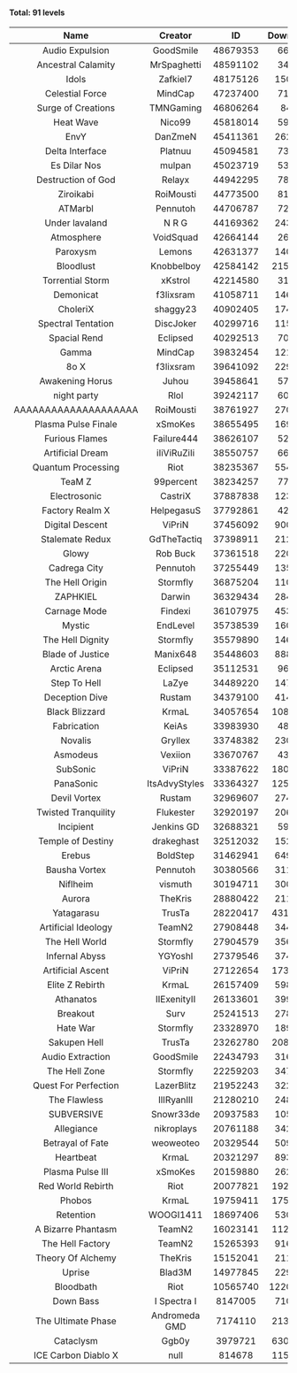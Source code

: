 #### Total: 91 levels

| Name | Creator | ID | Downloads | Likes |
|:---:|:---:|:---:|:---:|:---:|
| Audio Expulsion | GoodSmile | 48679353 | 66077 | 5871
| Ancestral Calamity | MrSpaghetti | 48591102 | 34853 | 3404
| Idols | Zafkiel7 | 48175126 | 150546 | 19063
| Celestial Force  | MindCap | 47237400 | 71084 | 6620
| Surge of Creations | TMNGaming | 46806264 | 8414 | 937
| Heat Wave | Nico99 | 45818014 | 59682 | 5843
| EnvY | DanZmeN | 45411361 | 262379 | 23540
| Delta Interface | Platnuu | 45094581 | 73964 | 7361
| Es Dilar Nos | mulpan | 45023719 | 53467 | 4817
| Destruction of God | Relayx | 44942295 | 78485 | 7812
| Ziroikabi | RoiMousti | 44773500 | 81035 | 6860
| ATMarbl | Pennutoh | 44706787 | 72447 | 6623
| Under lavaland | N R G | 44169362 | 243416 | 22157
| Atmosphere | VoidSquad | 42664144 | 26819 | 2141
| Paroxysm | Lemons | 42631377 | 140182 | 11827
| Bloodlust | Knobbelboy | 42584142 | 2152268 | 213936
| Torrential Storm | xKstrol | 42214580 | 31369 | -1852
| Demonicat | f3lixsram | 41058711 | 146825 | 11888
| CholeriX | shaggy23 | 40902405 | 174437 | 13669
| Spectral Tentation | DiscJoker | 40299716 | 115722 | 8105
| Spacial Rend | Eclipsed | 40292513 | 70546 | 6079
| Gamma | MindCap | 39832454 | 121771 | 10922
| 8o X | f3lixsram | 39641092 | 229064 | 18318
| Awakening Horus | Juhou | 39458641 | 57541 | 5076
| night party | Rlol | 39242117 | 60190 | 5897
| AAAAAAAAAAAAAAAAAAAA | RoiMousti | 38761927 | 270848 | 17975
| Plasma Pulse Finale | xSmoKes | 38655495 | 169868 | 15463
| Furious Flames | Failure444 | 38626107 | 52553 | 4158
| Artificial Dream | iIiViRuZiIi | 38550757 | 66770 | 5703
| Quantum Processing | Riot | 38235367 | 554298 | 39506
| TeaM Z | 99percent | 38234257 | 77753 | 6260
| Electrosonic | CastriX | 37887838 | 123601 | 11170
| Factory Realm X | HelpegasuS | 37792861 | 42468 | 4208
| Digital Descent | ViPriN | 37456092 | 900135 | 85379
| Stalemate Redux | GdTheTactiq | 37398911 | 212246 | 16117
| Glowy | Rob Buck | 37361518 | 220567 | 22648
| Cadrega City | Pennutoh | 37255449 | 135714 | 12474
| The Hell Origin | Stormfly | 36875204 | 110268 | 9080
| ZAPHKIEL | Darwin | 36329434 | 284589 | 31259
| Carnage Mode | Findexi | 36107975 | 453763 | 43491
| Mystic | EndLevel | 35738539 | 160527 | 15049
| The Hell Dignity | Stormfly | 35579890 | 146467 | 12772
| Blade of Justice | Manix648 | 35448603 | 888523 | 93057
| Arctic Arena | Eclipsed | 35112531 | 96248 | 7431
| Step To Hell | LaZye | 34489220 | 147816 | 15274
| Deception Dive | Rustam | 34379100 | 414212 | 26869
| Black Blizzard | KrmaL | 34057654 | 1088201 | 107799
| Fabrication | KeiAs | 33983930 | 48674 | 5483
| Novalis | Gryllex | 33748382 | 230569 | 21040
| Asmodeus | Vexiion | 33670767 | 43044 | 4109
| SubSonic | ViPriN | 33387622 | 1807541 | 138515
| PanaSonic | ItsAdvyStyles | 33364327 | 1256525 | 166246
| Devil Vortex | Rustam | 32969607 | 274727 | 24831
| Twisted Tranquility | Flukester | 32920197 | 206677 | 20547
| Incipient | Jenkins GD | 32688321 | 59884 | 5603
| Temple of Destiny | drakeghast | 32512032 | 152177 | 14852
| Erebus | BoldStep | 31462941 | 649490 | 61055
| Bausha Vortex | Pennutoh | 30380566 | 311881 | 28363
| Niflheim | vismuth | 30194711 | 300452 | 23895
| Aurora | TheKris | 28880422 | 211268 | 19865
| Yatagarasu  | TrusTa | 28220417 | 4315958 | 411025
| Artificial Ideology | TeamN2 | 27908448 | 344328 | 34724
| The Hell World | Stormfly | 27904579 | 356314 | 26490
| Infernal Abyss | YGYoshI | 27379546 | 374918 | 37552
| Artificial Ascent | ViPriN | 27122654 | 1736021 | 155575
| Elite Z Rebirth | KrmaL | 26157409 | 598752 | 39988
| Athanatos | IIExenityII | 26133601 | 399903 | 45195
| Breakout | Surv | 25241513 | 278345 | 28353
| Hate War | Stormfly | 23328970 | 189785 | 14523
| Sakupen Hell | TrusTa | 23262780 | 2080374 | 155219
| Audio Extraction | GoodSmile | 22434793 | 316973 | 30595
| The Hell Zone | Stormfly | 22259203 | 347615 | 22885
| Quest For Perfection | LazerBlitz | 21952243 | 322278 | 28520
| The Flawless | IlIRyanIlI | 21280210 | 248612 | 22904
| SUBVERSIVE | Snowr33de | 20937583 | 105051 | 13890
| Allegiance | nikroplays | 20761188 | 342321 | 37695
| Betrayal of Fate | weoweoteo | 20329544 | 509269 | 48237
| Heartbeat | KrmaL | 20321297 | 893052 | 80358
| Plasma Pulse III | xSmoKes | 20159880 | 262958 | 26157
| Red World Rebirth | Riot | 20077821 | 1920214 | 130567
| Phobos | KrmaL | 19759411 | 1757904 | 160553
| Retention | WOOGI1411 | 18697406 | 530481 | 67150
| A Bizarre Phantasm | TeamN2 | 16023141 | 1126238 | 114069
| The Hell Factory | TeamN2 | 15265393 | 916071 | 91890
| Theory Of Alchemy | TheKris | 15152041 | 211537 | 15962
| Uprise | Blad3M | 14977845 | 229533 | 21686
| Bloodbath | Riot | 10565740 | 12207394 | 1132637
| Down Bass | I Spectra I | 8147005 | 710186 | 65012
| The Ultimate Phase | Andromeda GMD | 7174110 | 2131214 | 220277
| Cataclysm | Ggb0y | 3979721 | 6301331 | 520699
| ICE Carbon Diablo X | null | 814678 | 1153468 | 84785
